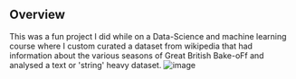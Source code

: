## Overview
This was a fun project I did while on a Data-Science and machine learning course where I custom curated a dataset from wikipedia that had information about the various seasons of Great British Bake-oFf and analysed a text or 'string' heavy dataset.
![image](https://en.wikipedia.org/wiki/The_Great_British_Bake_Off#/media/File:The_Great_British_Bake_Off_title.jpg)

